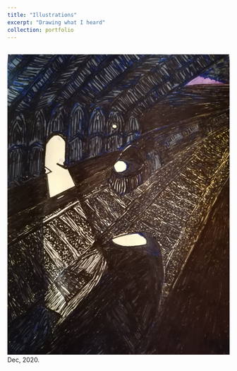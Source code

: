 ```yaml
---
title: "Illustrations"
excerpt: "Drawing what I heard"
collection: portfolio
---
```


<br/><img src='/images/Train_Nuit.jpg'>
Dec, 2020.
